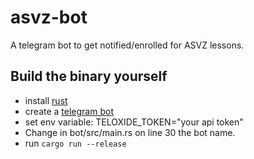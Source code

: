 # asvz-bot

A telegram bot to get notified/enrolled for ASVZ lessons.

## Build the binary yourself

* install [rust](https://www.rust-lang.org/tools/install)
* create a [telegram bot](https://sendpulse.com/knowledge-base/chatbot/create-telegram-chatbot)
* set env variable: TELOXIDE_TOKEN="your api token"
* Change in bot/src/main.rs on line 30 the bot name.
* run `cargo run --release`